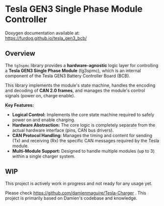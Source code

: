 # Tesla GEN3 Single Phase Module Controller

Doxygen documentation available at: https://furdog.github.io/tesla_gen3_bcb/

## Overview

The `tg3spmc` library provides a **hardware-agnostic** logic layer for controlling a **Tesla GEN3 Single Phase Module** (tg3spmc), which is an internal component of the Tesla GEN3 Battery Controller Board (BCB).

This library implements the module's state machine, handles the encoding and decoding of **CAN 2.0 frames**, and manages the module's control signals (power on, charge enable).

**Key Features:**

  * **Logical Control:** Implements the core state machine required to safely power on and enable charging.
  * **Hardware Abstraction:** The core logic is completely separate from the actual hardware interface (pins, CAN bus drivers).
  * **CAN Protocol Handling:** Manages the timing and content for sending (Tx) and receiving (Rx) the specific CAN messages required by the Tesla module.
  * **Multi-Module Support:** Designed to handle multiple modules (up to 3) within a single charger system.

## WIP
This project is actively work in progress and not ready for any usage yet.

Please check https://github.com/damienmaguire/Tesla-Charger .
This project is primarily based on Damien's codebase and knowledge.

